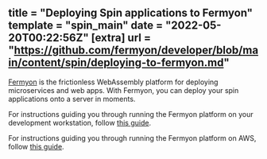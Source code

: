 title = "Deploying Spin applications to Fermyon"
template = "spin_main"
date = "2022-05-20T00:22:56Z"
[extra]
url = "https://github.com/fermyon/developer/blob/main/content/spin/deploying-to-fermyon.md"
---

[Fermyon](https://fermyon.dev/) is the frictionless WebAssembly platform for deploying
microservices and web apps. With Fermyon, you can deploy your spin applications onto a server in
moments.

For instructions guiding you through running the Fermyon platform on your development workstation,
follow [this guide](https://fermyon.dev/quickstart-local).

For instructions guiding you through running the Fermyon platform on AWS, follow
[this guide](https://fermyon.dev/quickstart-aws).
